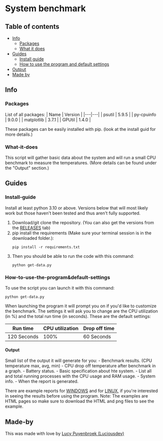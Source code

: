 # System benchmark

## Table of contents

- [Info](#Info)
    - [Packages](#Packages) 
    - [What it does](#What-it-does) 
- [Guides](#titel-van-sectie-2)
    - [Install guide](#Install-guide)
    - [How to use the program and default settings](#How-to-use-the-program&default-settings)
- [Output](#Output)
- [Made by](#made-by)

## Info

### Packages

List of all packages:
| Name | Version |
|---|---|
| psutil | 5.9.5 |
| py-cpuinfo | 9.0.0 |
| matplotlib | 3.7.1 |
| GPUtil | 1.4.0 |

These packages can be easily installed with pip. (look at the install guid for more details.)

### What-it-does

This script will gather basic data about the system and will run a small CPU benchmark to measure the temperatures. (More details can be found under the "Output" section.)

## Guides

### Install-guide

Install at least python 3.10 or above. Versions below that will most likely work but those haven't been tested and thus aren't fully supported.

1. Download/git clone the repository. (You can also get the versions from the [RELEASES](https://github.com/Luciousdev/pc-test/releases) tab)
2. pip install the requirements (Make sure your terminal session is in the downloaded folder.):
    ```
    pip install -r requirements.txt
    ```
3. Then you should be able to run the code with this command:
   ```
   python get-data.py
   ```

### How-to-use-the-program&default-settings

To use the script you can launch it with this command:
```
python get-data.py
```
When launching the program it will prompt you on if you'd like to customize the benchmark. The settings it will ask you to change are the CPU utilization (in %) and the total run time (in seconds).
These are the default settings:

| Run time  | CPU utilization  | Drop off time |
|---|---|---|
| 120 Seconds | 100%  | 60 Seconds |

#### Output

Small list of the output it will generate for you:
    - Benchmark results. (CPU temperature max, avg, min)
    - CPU drop off temperature after benchmark in a graph.
    - Battery status.
    - Basic specification about hte system.
    - List all and total running processes with the CPU usage and RAM usage. 
    - System info.
    - When the report is generated.
    
There are example reports for [WINDOWS](https://github.com/Luciousdev/pc-test/tree/main/assets/examples/windows) and for [LINUX](https://github.com/Luciousdev/pc-test/tree/main/assets/examples/linux), if you're interested in seeing the results before using the program.
Note: The examples are HTML pages so make sure to download the HTML and png files to see the example.

## Made-by

This was made with love by [Lucy Puyenbroek (Luciousdev)](https://github.com/Luciousdev)
